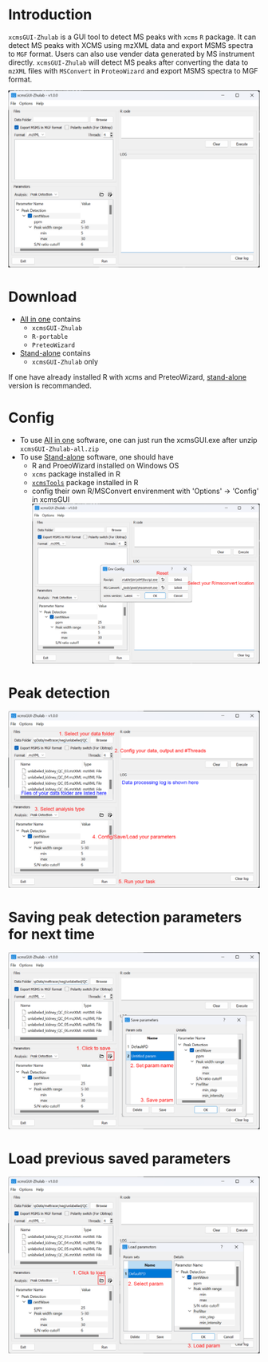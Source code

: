 # Introduction

`xcmsGUI-Zhulab` is a GUI tool to detect MS peaks with `xcms` `R` package. It can detect MS peaks with XCMS using mzXML data and export MSMS spectra to `MGF` format. Users can also use vender data generated by MS instrument directly. `xcmsGUI-Zhulab` will detect MS peaks after converting the data to `mzXML` files with `MSConvert` in `ProteoWizard` and export MSMS spectra to MGF format.

![Main window](figs/main.png)
# Download

- [All in one](./xcmsGUI.zip) contains
	- `xcmsGUI-Zhulab`
	- `R-portable`
	- `PreteoWizard`
- [Stand-alone](./xcmsGUI-standalone.zip) contains
	- `xcmsGUI-Zhulab` only 

If one have already installed R with xcms and PreteoWizard, [stand-alone](./xcmsGUI-standalone.zip) version is recommanded.

# Config

- To use [All in one](./xcmsGUI.zip) software, one can just run the xcmsGUI.exe after unzip `xcmsGUI-Zhulab-all.zip`
- To use [Stand-alone](./xcmsGUI-standalone.zip) software, one should have
	- R and ProeoWizard installed on Windows OS
	- `xcms` package installed in R
	- [`xcmsTools`](./xcmsTools_0.1.0.tar.gz) package installed in R
	-  config their own R/MSConvert envirenment with 'Options' -> 'Config' in xcmsGUI
![Env config](figs/config.png)

# Peak detection

![Data processing](figs/process.png)

# Saving peak detection parameters for next time

![Save param](figs/saveparam.png)

# Load previous saved parameters

![Load param](figs/loadparam.png)

